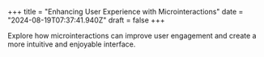 +++
title = "Enhancing User Experience with Microinteractions"
date = "2024-08-19T07:37:41.940Z"
draft = false
+++

  Explore how microinteractions can improve user engagement and create a more intuitive and enjoyable interface.
        